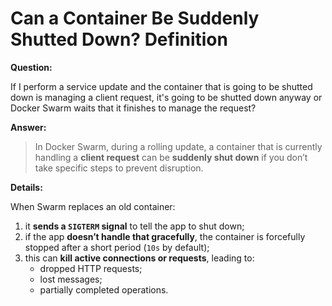 # Can a Container Be Suddenly Shutted Down? Definition

**Question:**

If I perform a service update and the container that is going to be shutted down is managing a client request, it's going to be shutted down anyway or Docker Swarm waits that it finishes to manage the request?

**Answer:**

> In Docker Swarm, during a rolling update, a container that is currently handling a **client request** can be **suddenly shut down** if you don’t take specific steps to prevent disruption.

**Details:**

When Swarm replaces an old container:

1. it **sends a `SIGTERM` signal** to tell the app to shut down;
2. if the app **doesn’t handle that gracefully**, the container is forcefully stopped after a short period (`10s` by default);
3. this can **kill active connections or requests**, leading to:
    - dropped HTTP requests;
    - lost messages;
    - partially completed operations.
